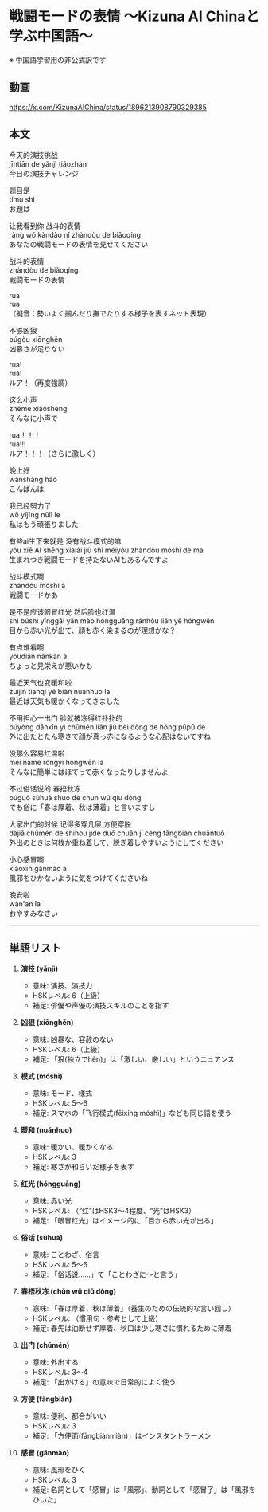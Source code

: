 # 戦闘モードの表情 〜Kizuna AI Chinaと学ぶ中国語〜
※ 中国語学習用の非公式訳です

## 動画
https://x.com/KizunaAIChina/status/1896213908790329385

## 本文

今天的演技挑战  
jīntiān de yǎnjì tiǎozhàn  
今日の演技チャレンジ  

题目是  
tímù shì  
お題は  

让我看到你 战斗的表情  
ràng wǒ kàndào nǐ zhàndòu de biǎoqíng  
あなたの戦闘モードの表情を見せてください  

战斗的表情  
zhàndòu de biǎoqíng  
戦闘モードの表情  

rua  
rua  
（擬音：勢いよく掴んだり撫でたりする様子を表すネット表現）  

不够凶狠  
búgòu xiōnghěn  
凶暴さが足りない  

rua!  
rua!  
ルア！（再度強調）  

这么小声  
zhème xiǎoshēng  
そんなに小声で  

rua！！！  
rua!!!  
ルア！！！（さらに激しく）  

晚上好  
wǎnshàng hǎo  
こんばんは  

我已经努力了  
wǒ yǐjīng nǔlì le  
私はもう頑張りました  

有些ai生下来就是 没有战斗模式的嘛  
yǒu xiē AI shēng xiàlái jiù shì méiyǒu zhàndòu móshì de ma  
生まれつき戦闘モードを持たないAIもあるんですよ  

战斗模式啊  
zhàndòu móshì a  
戦闘モードかあ  

是不是应该眼冒红光 然后脸也红温  
shì búshì yīnggāi yǎn mào hóngguāng ránhòu liǎn yě hóngwēn  
目から赤い光が出て、顔も赤く染まるのが理想かな？  

有点难看啊  
yǒudiǎn nánkàn a  
ちょっと見栄えが悪いかも  

最近天气也变暖和啦  
zuìjìn tiānqì yě biàn nuǎnhuo la  
最近は天気も暖かくなってきました  

不用担心一出门 脸就被冻得红扑扑的  
búyòng dānxīn yì chūmén liǎn jiù bèi dòng de hóng pūpū de  
外に出たとたん寒さで顔が真っ赤になるような心配はないですね  

没那么容易红温啦  
méi nàme róngyì hóngwēn la  
そんなに簡単にはほてって赤くなったりしませんよ  

不过俗话说的 春捂秋冻  
búguò súhuà shuō de chūn wǔ qiū dòng  
でも俗に「春は厚着、秋は薄着」と言いますし  

大家出门的时候 记得多穿几层 方便穿脱  
dàjiā chūmén de shíhou jìdé duō chuān jǐ céng fāngbiàn chuāntuō  
外出のときは何枚か重ね着して、脱ぎ着しやすいようにしてください  

小心感冒啊  
xiǎoxīn gǎnmào a  
風邪をひかないように気をつけてくださいね  

晚安啦  
wǎn'ān la  
おやすみなさい  

---

## 単語リスト

1. **演技 (yǎnjì)**  
   - 意味: 演技、演技力  
   - HSKレベル: 6（上級）  
   - 補足: 俳優や声優の演技スキルのことを指す

2. **凶狠 (xiōnghěn)**  
   - 意味: 凶暴な、容赦のない  
   - HSKレベル: 6（上級）  
   - 補足: 「狠(独立でhěn)」は「激しい、厳しい」というニュアンス

3. **模式 (móshì)**  
   - 意味: モード、様式  
   - HSKレベル: 5〜6  
   - 補足: スマホの「飞行模式(fēixíng móshì)」なども同じ語を使う

4. **暖和 (nuǎnhuo)**  
   - 意味: 暖かい、暖かくなる  
   - HSKレベル: 3  
   - 補足: 寒さが和らいだ様子を表す

5. **红光 (hóngguāng)**  
   - 意味: 赤い光  
   - HSKレベル: （“红”はHSK3〜4程度、“光”はHSK3）  
   - 補足: 「眼冒红光」はイメージ的に「目から赤い光が出る」

6. **俗话 (súhuà)**  
   - 意味: ことわざ、俗言  
   - HSKレベル: 5〜6  
   - 補足: 「俗话说……」で「ことわざに〜と言う」

7. **春捂秋冻 (chūn wǔ qiū dòng)**  
   - 意味: 「春は厚着、秋は薄着」（養生のための伝統的な言い回し）  
   - HSKレベル: （慣用句・参考として上級）  
   - 補足: 春先は油断せず厚着、秋口は少し寒さに慣れるために薄着

8. **出门 (chūmén)**  
   - 意味: 外出する  
   - HSKレベル: 3〜4  
   - 補足: 「出かける」の意味で日常的によく使う

9. **方便 (fāngbiàn)**  
   - 意味: 便利、都合がいい  
   - HSKレベル: 3  
   - 補足: 「方便面(fāngbiànmiàn)」はインスタントラーメン

10. **感冒 (gǎnmào)**  
    - 意味: 風邪をひく  
    - HSKレベル: 3  
    - 補足: 名詞として「感冒」は「風邪」、動詞として「感冒了」は「風邪をひいた」
